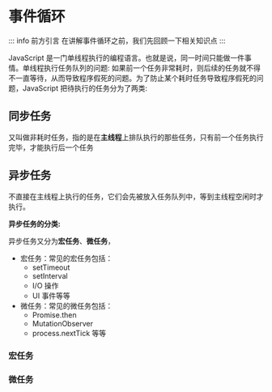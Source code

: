 # 事件循环

::: info 前方引言
在讲解事件循环之前，我们先回顾一下相关知识点
:::

JavaScript 是一门单线程执行的编程语言。也就是说，同一时间只能做一件事情。单线程执行任务队列的问题: 如果前一个任务非常耗时，则后续的任务就不得不一直等待，从而导致程序假死的问题。为了防止某个耗时任务导致程序假死的问题，JavaScript 把待执行的任务分为了两类:

## 同步任务

又叫做非耗时任务，指的是在**主线程**上排队执行的那些任务，只有前一个任务执行完毕，才能执行后一个任务

## 异步任务

不直接在主线程上执行的任务，它们会先被放入任务队列中，等到主线程空闲时才执行。

**异步任务的分类:**

异步任务又分为**宏任务**、**微任务**，

- 宏任务：常见的宏任务包括：
  - setTimeout
  - setInterval
  - I/O 操作
  - UI 事件等等
- 微任务：常见的微任务包括：
  - Promise.then
  - MutationObserver
  - process.nextTick 等等

### 宏任务

### 微任务
